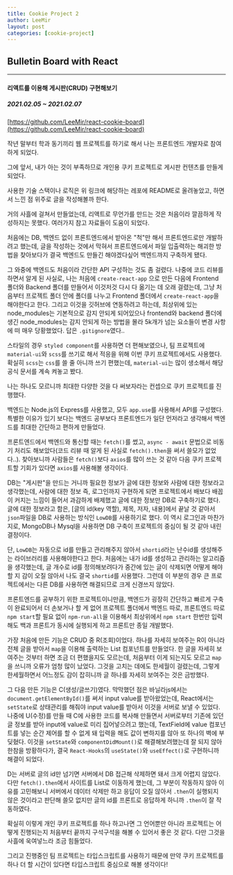 ```yaml
---
title: Cookie Project 2
author: LeeMir
layout: post
categories: [cookie-project]
---
```

## Bulletin Board with React
- - -

#### 리액트를 이용해 게시판(CRUD) 구현해보기

##### 2021.02.05 ~ 2021.02.07

[https://github.com/LeeMir/react-cookie-board](https://github.com/LeeMir/react-cookie-board)

작년 말부터 학과 동기끼리 웹 프로젝트를 하기로 해서 나는 프론트엔드 개발자로 참여하게 되었다.

그에 앞서, 내가 아는 것이 부족하므로 개인용 쿠키 프로젝트로 게시판 컨텐츠를 만들게 되었다.

사용한 기술 스택이나 로직은 위 링크에 해당하는 레포에 README로 올려놓았고, 하면서 느낀 점 위주로 글을 작성해볼까 한다.



거의 사흘에 걸쳐서 만들었는데, 리액트로 무언가를 만드는 것은 처음이라 깔끔하게 작성하지는 못했다. 여러가지 참고 자료들이 도움이 되었다.

처음에는 DB, 백엔드 없이 프론트엔드에서 받아온 "척"만 해서 프론트엔드로만 개발하려고 했는데, 글을 작성하는 것에서 막혀서 프론트엔드에서 파일 입출력하는 해괴한 방법을 찾아보다가 결국 백엔드도 만들긴 해야겠다싶어 백엔드까지 구축하게 됐다.

그 와중에 백엔드도 처음이라 간단한 API 구성하는 것도 좀 걸렸다. 나중에 코드 리뷰를 하면서 알게 된 사실로, 나는 처음에 `create-react-app` 으로 만든 다음에 Frontend 폴더와 Backend 폴더를 만들어서 이것저것 다시 다 옮기는 데 오래 걸렸는데, 그냥 처음부터 프로젝트 폴더 안에 폴더를 나누고 Frontend 폴더에서 `create-react-app`을 해야한다고 한다.  그리고 이것을 깃허브에 연동하려고 하는데, 최상위에 있는 node_modules는 기본적으로 감지 안되게 되어있으나 frontend와 backend 폴더에 생긴 node_modules는 감지 안되게 하는 방법을 몰라 5k개가 넘는 요소들이 변경 사항에 떠 매우 당황했었다. 답은 `.gitignore`였다..

스타일의 경우 `styled component`를 사용하면 더 편해보였으나, 팀 프로젝트에 `material-ui`와 `scss`를 쓰기로 해서 적응을 위해 이번 쿠키 프로젝트에서도 사용했다. 확실히 `scss`는 `css`를 쓸 줄 아니까 쓰기 편했는데, `material-ui`는 많이 생소해서 해당 공식 문서를 계속 켜놓고 봤다.



나는 하나도 모르니까 최대한 다양한 것을 다 써보자라는 컨셉으로 쿠키 프로젝트를 진행했다.

백엔드는 Node.js의 Express를 사용했고, 모두 `app.use`를 사용해서 API를 구성했다. 특별한 이유가 있기 보다는 백엔드 공부보다 프론트엔드가 일단 먼저라고 생각해서 백엔드를 최대한 간단하고 편하게 만들었다.

프론트엔드에서 백엔드와 통신할 때는 `fetch()`를 썼고, `async - await` 문법으로 비동기 처리도  해보았다(코드 리뷰 때 알게 된 사실로 `fetch().then`을 써서 쓸모가 없었다..). 찾아보니까 사람들은 `fetch()`보다 `axios`를 많이 쓰는 것 같아 다음 쿠키 프로젝트할 기회가 있다면 `axios`를 사용해볼 생각이다.

DB는 "게시판"을 만드는 거니까 필요한 정보가 글에 대한 정보와 사람에 대한 정보라고 생각했는데, 사람에 대한 정보 즉, 로그인까지 구현하게 되면 프로젝트에서 배보다 배꼽이 커지는 느낌이 들어서 과감하게 배제했고 글에 대한 정보만 DB로 구축하기로 했다. 글에 대한 정보라고 함은, [글의 id(key 역할), 제목, 저자, 내용]에서 끝날 것 같아서 `json`파일을 DB로 사용하는 방식인 `LowDB`를 사용하기로 했다. 이 역시 로그인과 마찬가지로, MongoDB나 Mysql을 사용하면 DB 구축이 프로젝트의 중심이 될 것 같아 내린 결정이다.

단, `LowDB`는 자동으로 id를 만들고 관리해주지 않아서 `shortid`라는 난수id를 생성해주는 라이브러리를 사용해야한다고 한다. 처음에는 내가 id를 생성하고 관리하는 알고리즘을 생각했는데, 글 개수로 id를 정의해보려다가 중간에 있는 글이 삭제되면 어떻게 해야할 지 감이 오질 않아서 나도 결국 `shortid`를 사용했다. 그런데 이 부분의 경우 큰 프로젝트에서는 다른 DB를 사용하면 해결되므로 크게 신경쓰지 않았다.



프론트엔드를 공부하기 위한 프로젝트이니만큼, 백엔드가 굉장히 간단하고 빠르게 구축이 완료되어서 더 손보거나 할 게 없어 프로젝트 폴더에서 백엔드 따로, 프론트엔드 따로 `npm start`할 필요 없이 `npm-run-all`을 이용해서 최상위에서 `npm start` 한번만 입력해도 백과 프론트가 동시에 실행되게 하고 프론트만 종일 개발했다.

가장 처음에 만든 기능은 CRUD 중 R(조회)이었다. 하나를 자세히 보여주는 R이 아니라 전체 글을 받아서 `map`을 이용해 출력하는 List 컴포넌트를 만들었다. 한 글을 자세히 보여주는 것부터 하면 조금 더 편했을지도 모르는데, 처음부터 이게 되는지도 모르고 `map`을 쓰니까 오류가 엄청 많이 났었다. 그것을 고치는 데에도 한세월이 걸렸는데, 그렇게 한세월하면서 어느정도 감이 잡히니까 글 하나를 자세히 보여주는 것은 금방했다.

그 다음 만든 기능은 C(생성/글쓰기)였다. 막막했던 점은 바닐라js에서는 `document.getElementById()`를 써서 input value를 받아왔었는데, React에서는 `setState`로 상태관리를 해줘야 input value를 받아서 이것을 서버로 보낼 수 있었다. 나중에 U(수정)를 만들 때 C에 사용한 코드를 복사해 만들면서 서버로부터 기존에 있던 글 정보를 받아 input에 value로 미리 집어넣으려고 했는데, TextField에 value 컴포넌트를 넣는 순간 제어를 할 수 없게 돼 입력을 해도 값이 변하지를 않아 또 하나의 벽에 부딪혔다. 이것을 `setState`와 `componentDidMount()`로 해결해보려했는데 잘 되지 않아 한참을 방황하다가, 결국 `React-Hooks`의 `useState()`와 `useEffect()`로 구현하니까 해결이 되었다.

D는 서버로 글의 id만 넘기면 서버에서 DB 접근해 삭제하면 돼서 크게 어렵지 않았다. 다만 `fetch().then`에서 사이트를 List로 이동하게 했는데, 그 부분이 작동하지 않아 이유를 고민해보니 서버에서 데이터 삭제만 하고 응답이 오질 않아서 `.then`이 실행되지 않은 것이라고 판단해 쓸모 없지만 글의 id를 프론트로 응답하게 하니까 `.then`이 잘 작동하였다.



확실히 이렇게 개인 쿠키 프로젝트를 하나 하고나면 그 언어뿐만 아니라 프로젝트는 어떻게 진행되는지 처음부터 끝까지 구석구석을 해볼 수 있어서 좋은 것 같다. 다만 그것을 사흘에 욱여넣느라 조금 힘들었다.

그리고 진행중인 팀 프로젝트는 타입스크립트를 사용하기 때문에 만약 쿠키 프로젝트를 하나 더 할 시간이 있다면 타입스크립트 중심으로  해볼 생각이다!